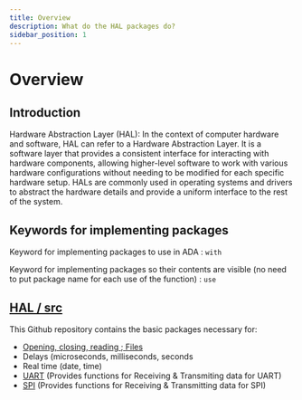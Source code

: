 ```yaml
---
title: Overview 
description: What do the HAL packages do?
sidebar_position: 1
---
```


# Overview 

## Introduction

Hardware Abstraction Layer (HAL): In the context of computer hardware and software, HAL can refer to a Hardware Abstraction Layer. It is a software layer that provides a consistent interface for interacting with hardware components, allowing higher-level software to work with various hardware configurations without needing to be modified for each specific hardware setup. HALs are commonly used in operating systems and drivers to abstract the hardware details and provide a uniform interface to the rest of the system.

## Keywords for implementing packages

Keyword for implementing packages to use in ADA : `with`

Keyword for implementing packages so their contents are visible (no need to put package name for each use of the function) : `use`

## [HAL / src ](https://github.com/AdaCore/Ada_Drivers_Library/tree/master/hal/src)

This Github repository contains the basic packages necessary for:

- [Opening, closing, reading ; Files ](https://github.com/AdaCore/Ada_Drivers_Library/blob/master/hal/src/hal-filesystem.ads)
- Delays (microseconds, milliseconds, seconds
- Real time (date, time)
- [UART](https://github.com/AdaCore/Ada_Drivers_Library/blob/master/hal/src/hal-uart.ads) (Provides functions for Receiving & Transmiting data for UART)
- [SPI](https://github.com/AdaCore/Ada_Drivers_Library/blob/master/hal/src/hal-spi.ads) (Provides functions for Receiving & Transmitting data for SPI)




